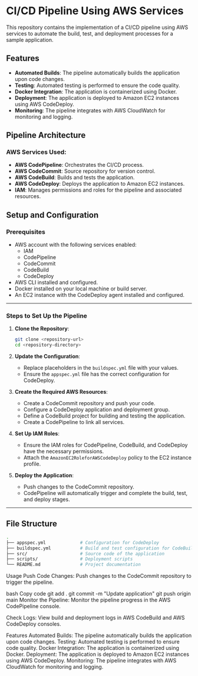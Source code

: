 # CI/CD Pipeline Using AWS Services

This repository contains the implementation of a CI/CD pipeline using AWS services to automate the build, test, and deployment processes for a sample application.

## Features
- **Automated Builds**: The pipeline automatically builds the application upon code changes.
- **Testing**: Automated testing is performed to ensure the code quality.
- **Docker Integration**: The application is containerized using Docker.
- **Deployment**: The application is deployed to Amazon EC2 instances using AWS CodeDeploy.
- **Monitoring**: The pipeline integrates with AWS CloudWatch for monitoring and logging.

## Pipeline Architecture

### AWS Services Used:
- **AWS CodePipeline**: Orchestrates the CI/CD process.
- **AWS CodeCommit**: Source repository for version control.
- **AWS CodeBuild**: Builds and tests the application.
- **AWS CodeDeploy**: Deploys the application to Amazon EC2 instances.
- **IAM**: Manages permissions and roles for the pipeline and associated resources.

## Setup and Configuration

### Prerequisites
- AWS account with the following services enabled:
  - IAM
  - CodePipeline
  - CodeCommit
  - CodeBuild
  - CodeDeploy
- AWS CLI installed and configured.
- Docker installed on your local machine or build server.
- An EC2 instance with the CodeDeploy agent installed and configured.

---

### Steps to Set Up the Pipeline

1. **Clone the Repository**:
    ```bash
    git clone <repository-url>
    cd <repository-directory>
    ```

2. **Update the Configuration**:
    - Replace placeholders in the `buildspec.yml` file with your values.
    - Ensure the `appspec.yml` file has the correct configuration for CodeDeploy.

3. **Create the Required AWS Resources**:
    - Create a CodeCommit repository and push your code.
    - Configure a CodeDeploy application and deployment group.
    - Define a CodeBuild project for building and testing the application.
    - Create a CodePipeline to link all services.

4. **Set Up IAM Roles**:
    - Ensure the IAM roles for CodePipeline, CodeBuild, and CodeDeploy have the necessary permissions.
    - Attach the `AmazonEC2RoleforAWSCodeDeploy` policy to the EC2 instance profile.

5. **Deploy the Application**:
    - Push changes to the CodeCommit repository.
    - CodePipeline will automatically trigger and complete the build, test, and deploy stages.

---

## File Structure

```bash
.
├── appspec.yml             # Configuration for CodeDeploy
├── buildspec.yml           # Build and test configuration for CodeBuild
├── src/                    # Source code of the application
├── scripts/                # Deployment scripts
└── README.md               # Project documentation
```
Usage
Push Code Changes: Push changes to the CodeCommit repository to trigger the pipeline.

bash
Copy code
git add .
git commit -m "Update application"
git push origin main
Monitor the Pipeline: Monitor the pipeline progress in the AWS CodePipeline console.

Check Logs: View build and deployment logs in AWS CodeBuild and AWS CodeDeploy consoles.

Features
Automated Builds: The pipeline automatically builds the application upon code changes.
Testing: Automated testing is performed to ensure code quality.
Docker Integration: The application is containerized using Docker.
Deployment: The application is deployed to Amazon EC2 instances using AWS CodeDeploy.
Monitoring: The pipeline integrates with AWS CloudWatch for monitoring and logging.
